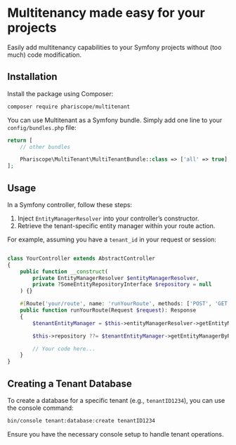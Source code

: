 
# Multitenancy made easy for your projects

Easily add multitenancy capabilities to your Symfony projects without (too much) code modification.

## Installation

Install the package using Composer:

```bash
composer require phariscope/multitenant
```

You can use Multitenant as a Symfony bundle. Simply add one line to your `config/bundles.php` file:

```php
return [
    // other bundles

    Phariscope\MultiTenant\MultiTenantBundle::class => ['all' => true],
];
```

## Usage

In a Symfony controller, follow these steps:
1. Inject `EntityManagerResolver` into your controller’s constructor.
2. Retrieve the tenant-specific entity manager within your route action.

For example, assuming you have a `tenant_id` in your request or session:

```php

class YourController extends AbstractController
{
    public function __construct(
        private EntityManagerResolver $entityManagerResolver,
        private ?SomeEntityRepositoryInterface $repository = null
    ) {}

    #[Route('your/route', name: 'runYourRoute', methods: ['POST', 'GET'])]
    public function runYourRoute(Request $request): Response
    {
        $tenantEntityManager = $this->entityManagerResolver->getEntityManager();

        $this->repository ??= $tenantEntityManager->getEntityManagerByRequest(SomeEntity::class);

        // Your code here...
    }
}
```

## Creating a Tenant Database

To create a database for a specific tenant (e.g., `tenantID1234`), you can use the console command:

```bash
bin/console tenant:database:create tenantID1234
```

Ensure you have the necessary console setup to handle tenant operations.
